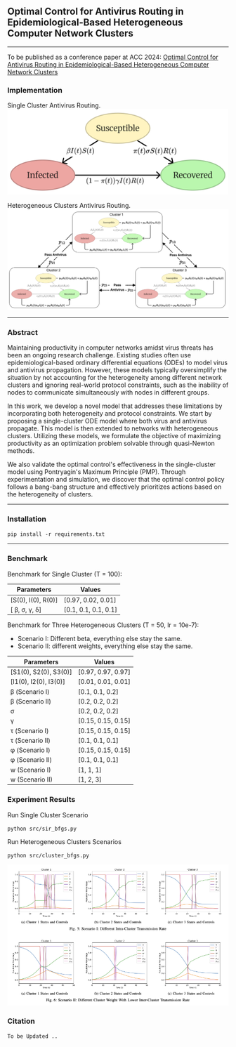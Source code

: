 ## Optimal Control for Antivirus Routing in Epidemiological-Based Heterogeneous Computer Network Clusters

----
To be published as a conference paper at ACC 2024: [Optimal Control for Antivirus Routing in Epidemiological-Based Heterogeneous Computer Network Clusters](assets/preprint.pdf)

### Implementation
Single Cluster Antivirus Routing.
![Single Cluster](assets/singlecluster_updated.png)

Heterogeneous Clusters Antivirus Routing.
![Heterogeneous Clusters](assets/multicluster_large.png)

----

### Abstract
Maintaining productivity in computer networks amidst virus threats has been an ongoing research challenge. Existing studies often use epidemiological-based ordinary differential equations (ODEs) to model virus and antivirus propagation. However, these models typically oversimplify the situation by not accounting for the heterogeneity among different network clusters and ignoring real-world protocol constraints, such as the inability of nodes to communicate simultaneously with nodes in different groups.

In this work, we develop a novel model that addresses these limitations by incorporating both heterogeneity and protocol constraints. We start by proposing a single-cluster ODE model where both virus and antivirus propagate. This model is then extended to networks with heterogeneous clusters. Utilizing these models, we formulate the objective of maximizing productivity as an optimization problem solvable through quasi-Newton methods.

We also validate the optimal control's effectiveness in the single-cluster model using Pontryagin's Maximum Principle (PMP). Through experimentation and simulation, we discover that the optimal control policy follows a bang-bang structure and effectively prioritizes actions based on the heterogeneity of clusters.

---- 

### Installation
    pip install -r requirements.txt

----
### Benchmark
Benchmark for Single Cluster (T = 100):

| Parameters          | Values                |
|---------------------|-----------------------|
| \[S(0), I(0), R(0)] | \[0.97, 0.02, 0.01]   |
| \[ β, σ, γ, δ]      | \[0.1, 0.1, 0.1, 0.1] |


Benchmark for Three Heterogeneous Clusters (T = 50, lr = 10e-7):
- Scenario I: Different beta, everything else stay the same.
- Scenario II: different weights, everything else stay the same.

| Parameters             | Values              |
|------------------------|---------------------|
| \[S1(0), S2(0), S3(0)] | \[0.97, 0.97, 0.97] |
| \[I1(0), I2(0), I3(0)] | \[0.01, 0.01, 0.01] |
| β (Scenario I)         | \[0.1, 0.1, 0.2]    |
| β (Scenario II)        | \[0.2, 0.2, 0.2]    |
| σ                      | \[0.2, 0.2, 0.2]    |
| γ                      | \[0.15, 0.15, 0.15] |
| τ (Scenario I)         | \[0.15, 0.15, 0.15] |
| τ (Scenario II)        | \[0.1, 0.1, 0.1]    |
| φ (Scenario I)         | \[0.15, 0.15, 0.15] |
| φ (Scenario II)        | \[0.1, 0.1, 0.1]    |
| w (Scenario I)         | \[1, 1, 1]          |
| w (Scenario II)        | \[1, 2, 3]          |

### Experiment Results
Run Single Cluster Scenario
```
python src/sir_bfgs.py
```

Run Heterogeneous Clusters Scenarios
```
python src/cluster_bfgs.py
```

![Experiment Results](assets/experiment_results.png)

### Citation
    To be Updated ..